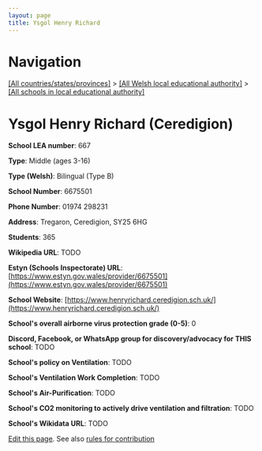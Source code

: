 ```yaml
---
layout: page
title: Ysgol Henry Richard
---
```

# Navigation

[[All countries/states/provinces]](../../..) > [[All Welsh local educational authority]](../..) > [[All schools in local educational authority]](..)

# Ysgol Henry Richard (Ceredigion)

**School LEA number**: 667

**Type**: Middle (ages 3-16)

**Type (Welsh)**: Bilingual (Type B)

**School Number**: 6675501

**Phone Number**: 01974 298231

**Address**: Tregaron, Ceredigion, SY25 6HG

**Students**: 365

**Wikipedia URL**: TODO

**Estyn (Schools Inspectorate) URL**: [https://www.estyn.gov.wales/provider/6675501](https://www.estyn.gov.wales/provider/6675501)

**School Website**: [https://www.henryrichard.ceredigion.sch.uk/](https://www.henryrichard.ceredigion.sch.uk/)

**School's overall airborne virus protection grade (0-5)**: 0

**Discord, Facebook, or WhatsApp group for discovery/advocacy for THIS school**: TODO

**School's policy on Ventilation**: TODO

**School's Ventilation Work Completion**: TODO

**School's Air-Purification**: TODO

**School's CO2 monitoring to actively drive ventilation and filtration**: TODO

**School's Wikidata URL**: TODO




[Edit this page](https://github.com/VentilationProject/Wales/edit/prif/./Ceredigion/Ysgol_Henry_Richard.md). See also [rules for contribution](../../../contribution-rules/)